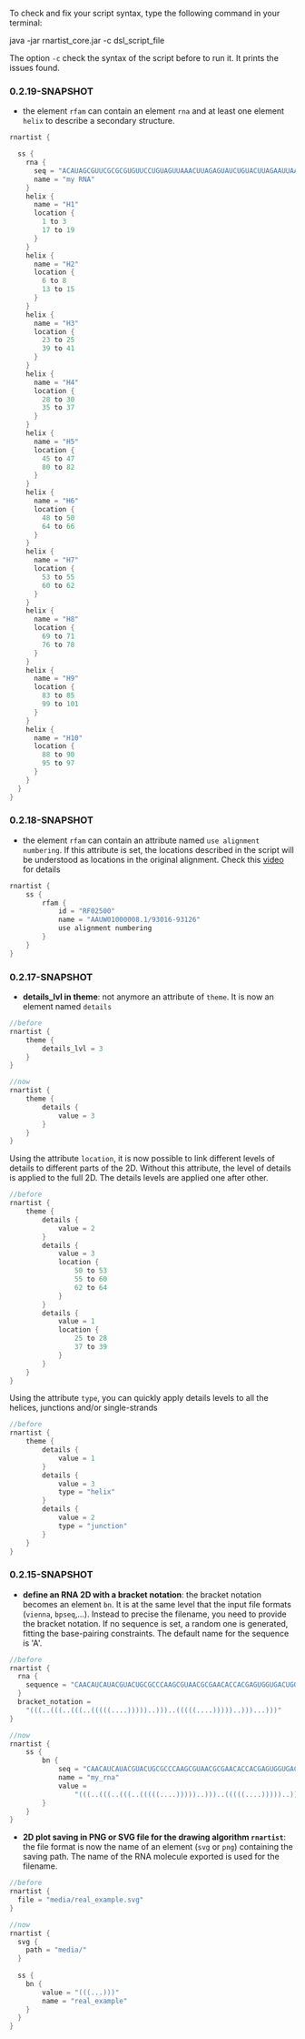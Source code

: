 To check and fix your script syntax, type the following command in your terminal:

java -jar rnartist_core.jar -c dsl_script_file

The option ```-c``` check the syntax of the script before to run it. It prints the issues found.

### 0.2.19-SNAPSHOT

- the element ```rfam``` can contain an element ```rna``` and at least one element ```helix``` to describe a secondary structure.

```kotlin
rnartist {

  ss {
    rna {
      seq = "ACAUAGCGUUCGCGCGUGUUCCUGUAGUUAAACUUAGAGUAUCUGUACUUAGAAUUAAUGUUGGAGGCCCAACAAUGGGUGUGGAUCAAUCGUAGUUAUUU"
      name = "my RNA"
    }
    helix {
      name = "H1"
      location {
        1 to 3
        17 to 19
      }
    }
    helix {
      name = "H2"
      location {
        6 to 8
        13 to 15
      }
    }
    helix {
      name = "H3"
      location {
        23 to 25
        39 to 41
      }
    }
    helix {
      name = "H4"
      location {
        28 to 30
        35 to 37
      }
    }
    helix {
      name = "H5"
      location {
        45 to 47
        80 to 82
      }
    }
    helix {
      name = "H6"
      location {
        48 to 50
        64 to 66
      }
    }
    helix {
      name = "H7"
      location {
        53 to 55
        60 to 62
      }
    }
    helix {
      name = "H8"
      location {
        69 to 71
        76 to 78
      }
    }
    helix {
      name = "H9"
      location {
        83 to 85
        99 to 101
      }
    }
    helix {
      name = "H10"
      location {
        88 to 90
        95 to 97
      }
    }
  }
}
```

### 0.2.18-SNAPSHOT

- the element ```rfam``` can contain an attribute named ```use alignment numbering```. If this attribute is set, the locations described in the script will be understood as locations in the original alignment. Check this [video](https://www.youtube.com/watch?v=cEFlneO_muE) for details

```kotlin
rnartist {
    ss {
        rfam {
            id = "RF02500"
            name = "AAUW01000008.1/93016-93126"
            use alignment numbering
        }
    }
}

```


### 0.2.17-SNAPSHOT

- **details_lvl in theme**: not anymore an attribute of ```theme```. It is now an element named ```details```
```kotlin
//before
rnartist {
    theme {
        details_lvl = 3
    }
}

//now 
rnartist {
    theme {
        details {
            value = 3
        }
    }
}

```

Using the attribute ```location```, it is now possible to link different levels of details to different parts of the 2D. Without this attribute, the level of details is applied to the full 2D. The details levels are applied one after other. 

```kotlin
//before
rnartist {
    theme {
        details {
            value = 2
        }
        details {
            value = 3
            location {
                50 to 53
                55 to 60
                62 to 64
            }
        }
        details {
            value = 1
            location {
                25 to 28
                37 to 39
            }
        }
    }
}
```

Using the attribute ```type```, you can quickly apply details levels to all the helices, junctions and/or single-strands

```kotlin
//before
rnartist {
    theme {
        details {
            value = 1
        }
        details {
            value = 3
            type = "helix"
        }
        details {
            value = 2
            type = "junction"
        }
    }
}
```


### 0.2.15-SNAPSHOT

- **define an RNA 2D with a bracket notation**: the bracket notation becomes an element ```bn```. It is at the same level that the input file formats (```vienna```, ```bpseq```,...). Instead to precise the filename, you need to provide the bracket notation. If no sequence is set, a random one is generated, fitting the base-pairing constraints. The default name for the sequence is 'A'. 
```kotlin
//before
rnartist {
  rna {
    sequence = "CAACAUCAUACGUACUGCGCCCAAGCGUAACGCGAACACCACGAGUGGUGACUGGUGCUUG"
  }
  bracket_notation =
    "(((..(((..(((..(((((....)))))..)))..(((((....)))))..)))...)))"
}

//now
rnartist {
    ss {
        bn {
            seq = "CAACAUCAUACGUACUGCGCCCAAGCGUAACGCGAACACCACGAGUGGUGACUGGUGCUUG"
            name = "my_rna"
            value =
                "(((..(((..(((..(((((....)))))..)))..(((((....)))))..)))...)))"
        }
    }
}
```
- **2D plot saving in PNG or SVG file for the drawing algorithm ```rnartist```**: the file format is now the name of an element (```svg``` or ```png```) containing the saving path. The name of the RNA molecule exported is used for the filename. 
```kotlin
//before
rnartist {
  file = "media/real_example.svg"
}

//now
rnartist {
  svg {
    path = "media/"
  }
  
  ss {
    bn {
        value = "(((...)))"
        name = "real_example"
    }
  }
}
```



